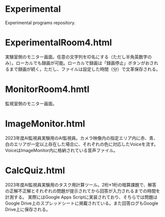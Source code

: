 # Experimental
Experimental programs repository.

# ExperimentalRoom4.html
実験室側のモニター画面。任意の文字列をID名にする（ただし半角英数字のみ）。ローカルでも録画が可能。ローカルで録画は「録画停止」ボタンがおされるまで録画が続く。ただし、ファイルは設定した時間（分）で文革保存される。

# MonitorRoom4.hmtl
監視室側のモニター画面。

# ImageMonitor.html
2023年度AI監視員実験用のAI監視員。カメラ映像内の指定エリア内に赤、青、白のエリアが一定以上存在した場合に、それぞれの色に対応したVoiceを流す。
VoiceはImageMonitor内に格納されている音声ファイル。

# CalcQuiz.html
2023年度AI監視員実験用のタスク用計算ツール。2桁×1桁の暗算課題で、解答の正解不正解とそれぞれの問題が提示されてから回答が入力されるまでの時間を計測する。
実際にはGoogle Apps Scriptに実装されており、そちらでは問題はGoogle Drive上のスプレッドシートに掲載されている。また回答ログもGoogle Drive上に保存される。

